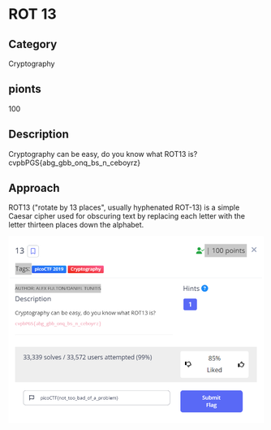 # ROT 13

## Category 
Cryptography

## pionts
100

## Description
Cryptography can be easy, do you know what ROT13 is? 
cvpbPGS{abg_gbb_onq_bs_n_ceboyrz}

## Approach
ROT13 ("rotate by 13 places", usually hyphenated ROT-13) is a simple Caesar cipher used for obscuring text by replacing each letter with the letter thirteen
places down the alphabet.

![Alt text](/rot13.png)
